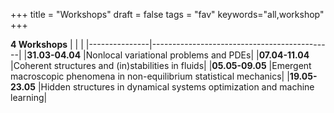 +++
title = "Workshops"
draft = false
tags = "fav"
keywords="all,workshop"
+++



**4 Workshops**
|               |                                             |
|---------------|---------------------------------------------|
|**31.03-04.04**	|Nonlocal variational problems and PDEs|
|**07.04-11.04**	|Coherent structures and (in)stabilities in fluids|
|**05.05-09.05**	|Emergent macroscopic phenomena in non-equilibrium statistical mechanics|
|**19.05-23.05**	|Hidden structures in dynamical systems optimization and machine learning|
